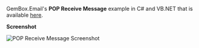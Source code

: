 GemBox.Email's **POP Receive Message** example in C# and VB.NET that is available [here](https://www.gemboxsoftware.com/email/examples/c-sharp-vb-net-receive-emails-pop/704).

**Screenshot**

![POP Receive Message Screenshot](https://www.gemboxsoftware.com/Email/Examples/Content/ReceiveMessages.png)
